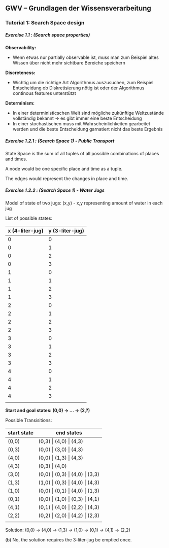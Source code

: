 ## GWV – Grundlagen der Wissensverarbeitung

### Tutorial 1: Search Space design



##### Exercise 1.1 : (Search space properties)

**Observability:** 

- Wenn etwas nur partially observable ist, muss man zum Beispiel altes Wissen über nicht mehr sichtbare Bereiche speichern

**Discreteness:** 

- Wichtig um die richtige Art Algorithmus auszusuchen, zum Beispiel Entscheidung ob Diskretisierung nötig ist oder der Algorithmus continous features unterstützt

**Determinism:** 

- In einer deterministicschen Welt sind mögliche zukünftige Weltzustände vollständig bekannt -> es gibt immer eine beste Entscheidung
- In einer stochastischen muss mit Wahrscheinlichkeiten gearbeitet werden und die beste Entscheidung garnatiert nicht das beste Ergebnis 



##### Exercise 1.2.1 : (Search Space 1) - Public Transport

State Space is the sum of all tuples of all possible combinations of places and times.

A node would be one specific place and time as a tuple.

The edges would represent the changes in place and time.



##### Exercise 1.2.2 : (Search Space 1) - Water Jugs

Model of state of two jugs: (x,y) - x,y representing amount of water in each jug

List of possible states:

| x (4-liter-jug) | y (3-liter-jug) |
| --------------- | --------------- |
| 0               | 0               |
| 0               | 1               |
| 0               | 2               |
| 0               | 3               |
| 1               | 0               |
| 1               | 1               |
| 1               | 2               |
| 1               | 3               |
| 2               | 0               |
| 2               | 1               |
| 2               | 2               |
| 2               | 3               |
| 3               | 0               |
| 3               | 1               |
| 3               | 2               |
| 3               | 3               |
| 4               | 0               |
| 4               | 1               |
| 4               | 2               |
| 4               | 3               |
|                 |                 |

**Start and goal states: (0,0) -> … -> (2,?)**

Possible Transisitions:

| start state | end states                       |
| ----------- | -------------------------------- |
| (0,0)       | (0,3) \| (4,0) \| (4,3)          |
| (0,3)       | (0,0) \| (3,0) \| (4,3)          |
| (4,0)       | (0,0) \| (1,3) \| (4,3)          |
| (4,3)       | (0,3) \| (4,0)                   |
| (3,0)       | (0,0) \| (0,3) \| (4,0) \| (3,3) |
| (1,3)       | (1,0) \| (0,3) \| (4,0) \| (4,3) |
| (1,0)       | (0,0) \| (0,1) \| (4,0) \| (1,3) |
| (0,1)       | (0,0) \| (1,0) \| (0,3) \| (4,1) |
| (4,1)       | (0,1) \| (4,0) \| (2,2) \| (4,3) |
| (2,2)       | (0,2) \| (2,0) \| (4,2) \| (2,3) |
|             |                                  |

Solution: (0,0) -> (4,0) -> (1,3) -> (1,0) -> (0,1) -> (4,1) -> (2,2)



(b) No, the solution requires the 3-liter-jug be emptied once.